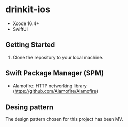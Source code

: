 # drinkit-ios

* Xcode 16.4+
* SwiftUI

## Getting Started

1. Clone the repository to your local machine.

## Swift Package Manager (SPM)

- Alamofire: HTTP networking library (https://github.com/Alamofire/Alamofire)


## Desing pattern

The design pattern chosen for this project has been MV.